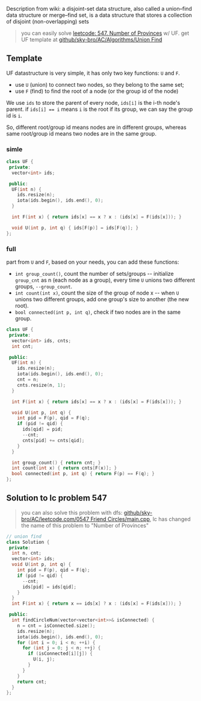 Description from wiki: a disjoint-set data structure, also called a union–find data structure or merge–find set, is a data structure that stores a collection of disjoint (non-overlapping) sets

> you can easily solve [leetcode: 547. Number of Provinces](https://leetcode.com/problems/number-of-provinces/) w/ UF.
> get UF template at [github/sky-bro/AC/Algorithms/Union Find](https://github.com/sky-bro/AC/tree/master/Algorithms/Union%20Find)

<!--more-->

## Template

UF datastructure is very simple, it has only two key functions: `U` and `F`.

* use `U` (union) to connect two nodes, so they belong to the same set;
* use `F` (find) to find the root of a node (or the group id of the node)

We use `ids` to store the parent of every node, `ids[i]` is the i-th node's parent. if `ids[i] == i` means `i` is the root if its group, we can say the group id is `i`.

So, different root/group id means nodes are in different groups, whereas same root/group id means two nodes are in the same group.

### simle

```c++
class UF {
 private:
  vector<int> ids;

 public:
  UF(int n) {
    ids.resize(n);
    iota(ids.begin(), ids.end(), 0);
  }

  int F(int x) { return ids[x] == x ? x : (ids[x] = F(ids[x])); }

  void U(int p, int q) { ids[F(p)] = ids[F(q)]; }
};
```

### full

part from `U` and `F`, based on your needs, you can add these functions:

* `int group_count()`, count the number of sets/groups -- initialize `group_cnt` as n (each node as a group), every time `U` unions two different groups, `--group_count`.
* `int count(int x)`, count the size of the group of node x -- when `U` unions two different groups, add one group's size to another (the new root).
* `bool connected(int p, int q)`, check if two nodes are in the same group.

```c++
class UF {
 private:
  vector<int> ids, cnts;
  int cnt;

 public:
  UF(int n) {
    ids.resize(n);
    iota(ids.begin(), ids.end(), 0);
    cnt = n;
    cnts.resize(n, 1);
  }

  int F(int x) { return ids[x] == x ? x : (ids[x] = F(ids[x])); }

  void U(int p, int q) {
    int pid = F(p), qid = F(q);
    if (pid != qid) {
      ids[qid] = pid;
      --cnt;
      cnts[pid] += cnts[qid];
    }
  }

  int group_count() { return cnt; }
  int count(int x) { return cnts[F(x)]; }
  bool connected(int p, int q) { return F(p) == F(q); }
};
```

## Solution to lc problem 547

> you can also solve this problem with dfs: [github/sky-bro/AC/leetcode.com/0547 Friend Circles/main.cpp](https://github.com/sky-bro/AC/tree/master/leetcode.com/0547%20Friend%20Circles), lc has changed the name of this problem to "Number of Provinces"

```c++
// union find
class Solution {
 private:
  int n, cnt;
  vector<int> ids;
  void U(int p, int q) {
    int pid = F(p), qid = F(q);
    if (pid != qid) {
      --cnt;
      ids[pid] = ids[qid];
    }
  }
  int F(int x) { return x == ids[x] ? x : (ids[x] = F(ids[x])); }

 public:
  int findCircleNum(vector<vector<int>>& isConnected) {
    n = cnt = isConnected.size();
    ids.resize(n);
    iota(ids.begin(), ids.end(), 0);
    for (int i = 0; i < n; ++i) {
      for (int j = 0; j < n; ++j) {
        if (isConnected[i][j]) {
          U(i, j);
        }
      }
    }
    return cnt;
  }
};
```

